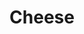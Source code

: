 ---
layout: item
title: Cheese
item-id: 1985
datatable: true
id: 1985
name: "Cheese"
monsters:
  - id: 291
    name: "Chaos dwarf"
    combat_level: 48
    wiki_url: "https://oldschool.runescape.wiki/w/Chaos_dwarf"
    drops:
      - quantity: "1"
        noted: false
        rarity: 0.0078125
---